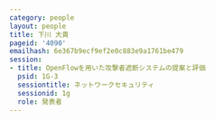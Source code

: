 ```yaml
---
category: people
layout: people
title: 下川 大貴
pageid: '4090'
emailhash: 6e367b9ecf9ef2e0c883e9a1761be479
session:
- title: OpenFlowを用いた攻撃者遮断システムの提案と評価
  psid: 1G-3
  sessiontitle: ネットワークセキュリティ
  sessionid: 1g
  role: 発表者
---
```

